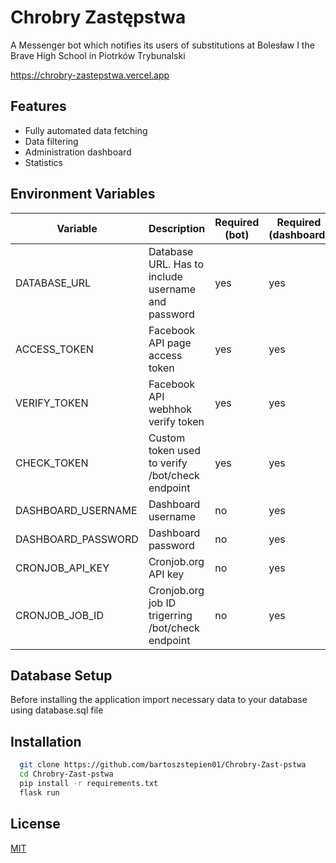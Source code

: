
# Chrobry Zastępstwa

A Messenger bot which notifies its users of substitutions at Bolesław I the Brave High School in Piotrków Trybunalski

https://chrobry-zastepstwa.vercel.app



## Features

- Fully automated data fetching
- Data filtering
- Administration dashboard
- Statistics


## Environment Variables


|Variable|Description|Required (bot)|Required (dashboard)
|---|---|---|---|
|DATABASE_URL|Database URL. Has to include username and password|yes|yes|
|ACCESS_TOKEN|Facebook API page access token|yes|yes|
|VERIFY_TOKEN|Facebook API webhhok verify token|yes|yes|
|CHECK_TOKEN|Custom token used to verify /bot/check endpoint|yes|yes|
|DASHBOARD_USERNAME|Dashboard username|no|yes|
|DASHBOARD_PASSWORD|Dashboard password|no|yes|
|CRONJOB_API_KEY|Cronjob.org API key|no|yes|
|CRONJOB_JOB_ID|Cronjob.org job ID trigerring /bot/check endpoint|no|yes|


## Database Setup
Before installing the application import necessary data to your database using database.sql file
## Installation

```bash
  git clone https://github.com/bartoszstepien01/Chrobry-Zast-pstwa
  cd Chrobry-Zast-pstwa
  pip install -r requirements.txt
  flask run
```  
## License

[MIT](https://choosealicense.com/licenses/mit/)

